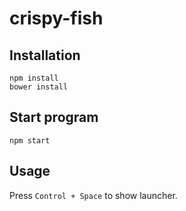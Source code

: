 # crispy-fish

## Installation
```shell
npm install
bower install
```

## Start program
```shell
npm start
```

## Usage
Press `Control + Space` to show launcher.
